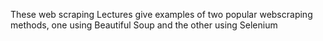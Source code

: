 These web scraping Lectures give examples of two popular webscraping methods, one using Beautiful Soup and the other  using Selenium
